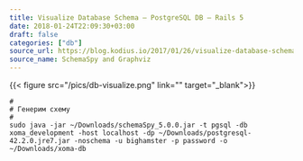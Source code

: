 ```yaml
---
title: Visualize Database Schema – PostgreSQL DB – Rails 5
date: 2018-01-24T22:09:30+03:00
draft: false
categories: ["db"]
source_url: https://blog.kodius.io/2017/01/26/visualize-database-schema-postgresql-db-rails-5/
source_name: SchemaSpy and Graphviz
---
```


{{< figure src="/pics/db-visualize.png" link="" target="_blank">}}

<!--more-->

```
#
# Генерим схему
#
sudo java -jar ~/Downloads/schemaSpy_5.0.0.jar -t pgsql -db xoma_development -host localhost -dp ~/Downloads/postgresql-42.2.0.jre7.jar -noschema -u bighamster -p password -o ~/Downloads/xoma-db
```

